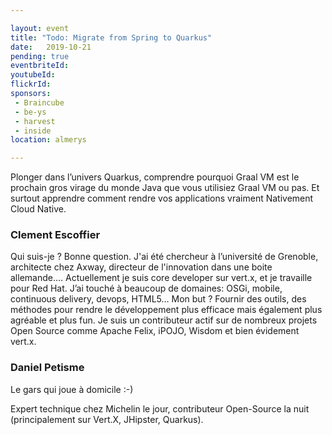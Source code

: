 ```yaml
---

layout: event
title: "Todo: Migrate from Spring to Quarkus"
date:   2019-10-21
pending: true
eventbriteId: 
youtubeId: 
flickrId:
sponsors:
 - Braincube
 - be-ys
 - harvest
 - inside
location: almerys

---
```


Plonger dans l’univers Quarkus, comprendre pourquoi Graal VM est le prochain gros virage du monde Java que vous utilisiez Graal VM ou pas. Et surtout apprendre comment rendre vos applications vraiment Nativement Cloud Native. 

### Clement Escoffier

Qui suis-je ? Bonne question. J'ai été chercheur à l’université de Grenoble, architecte chez Axway, directeur de l'innovation dans une boite allemande.... Actuellement je suis core developer sur vert.x, et je travaille pour Red Hat. J’ai touché à beaucoup de domaines: OSGi, mobile, continuous delivery, devops, HTML5… Mon but ? Fournir des outils, des méthodes pour rendre le développement plus efficace mais également plus agréable et plus fun. Je suis un contributeur actif sur de nombreux projets Open Source comme Apache Felix, iPOJO, Wisdom et bien évidement vert.x.

### Daniel Petisme

Le gars qui joue à domicile :-)

Expert technique chez Michelin le jour, contributeur Open-Source la nuit (principalement sur Vert.X, JHipster, Quarkus).